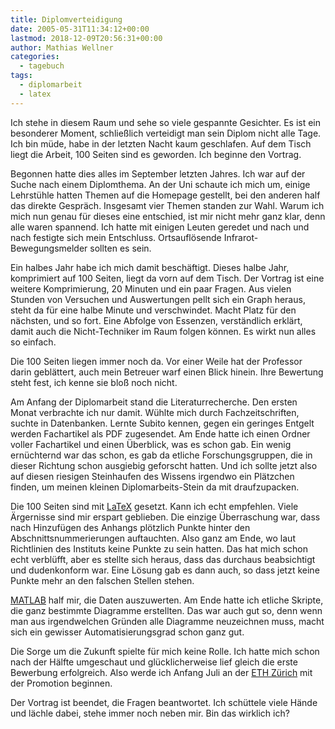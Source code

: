 ```yaml
---
title: Diplomverteidigung
date: 2005-05-31T11:34:12+00:00
lastmod: 2018-12-09T20:56:31+00:00
author: Mathias Wellner
categories:
  - tagebuch
tags:
  - diplomarbeit
  - latex
---
```

Ich stehe in diesem Raum und sehe so viele gespannte Gesichter. Es ist ein besonderer Moment, schließlich verteidigt man sein Diplom nicht alle Tage. Ich bin müde, habe in der letzten Nacht kaum geschlafen. Auf dem Tisch liegt die Arbeit, 100 Seiten sind es geworden. Ich beginne den Vortrag.

Begonnen hatte dies alles im September letzten Jahres. Ich war auf der Suche nach einem Diplomthema. An der Uni schaute ich mich um, einige Lehrstühle hatten Themen auf die Homepage gestellt, bei den anderen half das direkte Gespräch. Insgesamt vier Themen standen zur Wahl. Warum ich mich nun genau für dieses eine entschied, ist mir nicht mehr ganz klar, denn alle waren spannend. Ich hatte mit einigen Leuten geredet und nach und nach festigte sich mein Entschluss. Ortsauflösende Infrarot-Bewegungsmelder sollten es sein.

Ein halbes Jahr habe ich mich damit beschäftigt. Dieses halbe Jahr, komprimiert auf 100 Seiten, liegt da vorn auf dem Tisch. Der Vortrag ist eine weitere Komprimierung, 20 Minuten und ein paar Fragen. Aus vielen Stunden von Versuchen und Auswertungen pellt sich ein Graph heraus, steht da für eine halbe Minute und verschwindet. Macht Platz für den nächsten, und so fort. Eine Abfolge von Essenzen, verständlich erklärt, damit auch die Nicht-Techniker im Raum folgen können. Es wirkt nun alles so einfach.

Die 100 Seiten liegen immer noch da. Vor einer Weile hat der Professor darin geblättert, auch mein Betreuer warf einen Blick hinein. Ihre Bewertung steht fest, ich kenne sie bloß noch nicht.

Am Anfang der Diplomarbeit stand die Literaturrecherche. Den ersten Monat verbrachte ich nur damit. Wühlte mich durch Fachzeitschriften, suchte in Datenbanken. Lernte Subito kennen, gegen ein geringes Entgelt werden Fachartikel als PDF zugesendet. Am Ende hatte ich einen Ordner voller Fachartikel und einen Überblick, was es schon gab. Ein wenig ernüchternd war das schon, es gab da etliche Forschungsgruppen, die in dieser Richtung schon ausgiebig geforscht hatten. Und ich sollte jetzt also auf diesen riesigen Steinhaufen des Wissens irgendwo ein Plätzchen finden, um meinen kleinen Diplomarbeits-Stein da mit draufzupacken.

Die 100 Seiten sind mit <a href="https://en.wikipedia.org/wiki/LaTeX" title="LaTeX" target="_blank">LaTeX</a> gesetzt. Kann ich echt empfehlen. Viele Ärgernisse sind mir erspart geblieben. Die einzige Überraschung war, dass nach Hinzufügen des Anhangs plötzlich Punkte hinter den Abschnittsnummerierungen auftauchten. Also ganz am Ende, wo laut Richtlinien des Instituts keine Punkte zu sein hatten. Das hat mich schon echt verblüfft, aber es stellte sich heraus, dass das durchaus beabsichtigt und dudenkonform war. Eine Lösung gab es dann auch, so dass jetzt keine Punkte mehr an den falschen Stellen stehen.

<a href="https://de.wikipedia.org/wiki/Matlab" title="Matlab" target="_blank">MATLAB</a> half mir, die Daten auszuwerten. Am Ende hatte ich etliche Skripte, die ganz bestimmte Diagramme erstellten. Das war auch gut so, denn wenn man aus irgendwelchen Gründen alle Diagramme neuzeichnen muss, macht sich ein gewisser Automatisierungsgrad schon ganz gut.

Die Sorge um die Zukunft spielte für mich keine Rolle. Ich hatte mich schon nach der Hälfte umgeschaut und glücklicherweise lief gleich die erste Bewerbung erfolgreich. Also werde ich Anfang Juli an der <a href="https://www.ethz.ch/de.html" title="ETH Zürich" target="_blank">ETH Zürich</a> mit der Promotion beginnen.

Der Vortrag ist beendet, die Fragen beantwortet. Ich schüttele viele Hände und lächle dabei, stehe immer noch neben mir. Bin das wirklich ich?